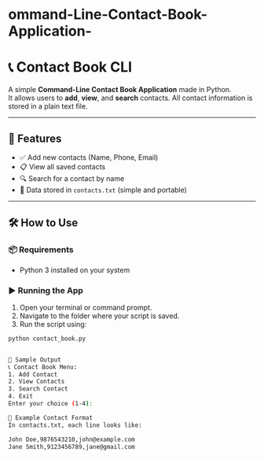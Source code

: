 # ommand-Line-Contact-Book-Application-
# 📞 Contact Book CLI

A simple **Command-Line Contact Book Application** made in Python.  
It allows users to **add**, **view**, and **search** contacts. All contact information is stored in a plain text file.

---

## 🚀 Features

- ✅ Add new contacts (Name, Phone, Email)
- 📋 View all saved contacts
- 🔍 Search for a contact by name
- 💾 Data stored in `contacts.txt` (simple and portable)

---

## 🛠️ How to Use

### 📦 Requirements
- Python 3 installed on your system

### ▶️ Running the App

1. Open your terminal or command prompt.
2. Navigate to the folder where your script is saved.
3. Run the script using:

```bash
python contact_book.py


🧪 Sample Output
📞 Contact Book Menu:
1. Add Contact
2. View Contacts
3. Search Contact
4. Exit
Enter your choice (1-4):

📌 Example Contact Format
In contacts.txt, each line looks like:

John Doe,9876543210,john@example.com
Jane Smith,9123456789,jane@gmail.com



